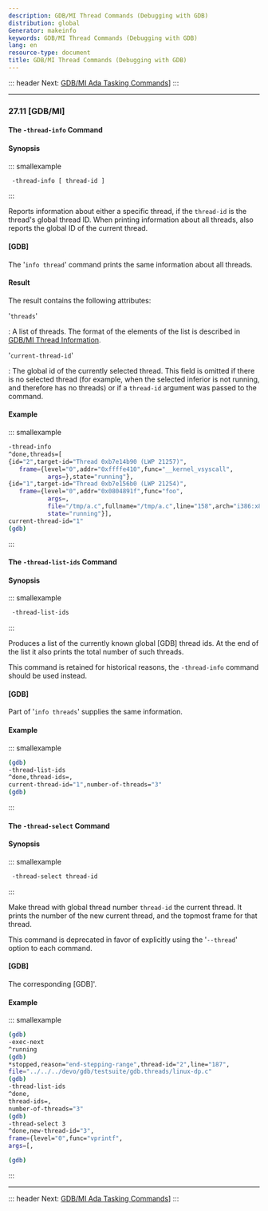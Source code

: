 ```yaml
---
description: GDB/MI Thread Commands (Debugging with GDB)
distribution: global
Generator: makeinfo
keywords: GDB/MI Thread Commands (Debugging with GDB)
lang: en
resource-type: document
title: GDB/MI Thread Commands (Debugging with GDB)
---
```

::: header
Next: [GDB/MI Ada Tasking Commands](GDB_002fMI-Ada-Tasking-Commands.html#GDB_002fMI-Ada-Tasking-Commands)]
:::

---

### 27.11 [GDB/MI]

#### The `-thread-info` Command

#### Synopsis

::: smallexample

```bash
 -thread-info [ thread-id ]
```

:::

Reports information about either a specific thread, if the `thread-id` is the thread's global thread ID. When printing information about all threads, also reports the global ID of the current thread.

#### [GDB]

The '`info thread`' command prints the same information about all threads.

#### Result

The result contains the following attributes:

'`threads`'

:   A list of threads. The format of the elements of the list is described in [GDB/MI Thread Information](GDB_002fMI-Thread-Information.html#GDB_002fMI-Thread-Information).

'`current-thread-id`'

:   The global id of the currently selected thread. This field is omitted if there is no selected thread (for example, when the selected inferior is not running, and therefore has no threads) or if a `thread-id` argument was passed to the command.

#### Example

::: smallexample

```bash
-thread-info
^done,threads=[
{id="2",target-id="Thread 0xb7e14b90 (LWP 21257)",
   frame={level="0",addr="0xffffe410",func="__kernel_vsyscall",
           args=},state="running"},
{id="1",target-id="Thread 0xb7e156b0 (LWP 21254)",
   frame={level="0",addr="0x0804891f",func="foo",
           args=,
           file="/tmp/a.c",fullname="/tmp/a.c",line="158",arch="i386:x86_64"},
           state="running"}],
current-thread-id="1"
(gdb)
```

:::

#### The `-thread-list-ids` Command

#### Synopsis

::: smallexample

```bash
 -thread-list-ids
```

:::

Produces a list of the currently known global [GDB] thread ids. At the end of the list it also prints the total number of such threads.

This command is retained for historical reasons, the `-thread-info` command should be used instead.

#### [GDB]

Part of '`info threads`' supplies the same information.

#### Example

::: smallexample

```bash
(gdb)
-thread-list-ids
^done,thread-ids=,
current-thread-id="1",number-of-threads="3"
(gdb)
```

:::

#### The `-thread-select` Command

#### Synopsis

::: smallexample

```bash
 -thread-select thread-id
```

:::

Make thread with global thread number `thread-id` the current thread. It prints the number of the new current thread, and the topmost frame for that thread.

This command is deprecated in favor of explicitly using the '`--thread`' option to each command.

#### [GDB]

The corresponding [GDB]'.

#### Example

::: smallexample

```bash
(gdb)
-exec-next
^running
(gdb)
*stopped,reason="end-stepping-range",thread-id="2",line="187",
file="../../../devo/gdb/testsuite/gdb.threads/linux-dp.c"
(gdb)
-thread-list-ids
^done,
thread-ids=,
number-of-threads="3"
(gdb)
-thread-select 3
^done,new-thread-id="3",
frame={level="0",func="vprintf",
args=[,

(gdb)
```

:::

---

::: header
Next: [GDB/MI Ada Tasking Commands](GDB_002fMI-Ada-Tasking-Commands.html#GDB_002fMI-Ada-Tasking-Commands)]
:::
